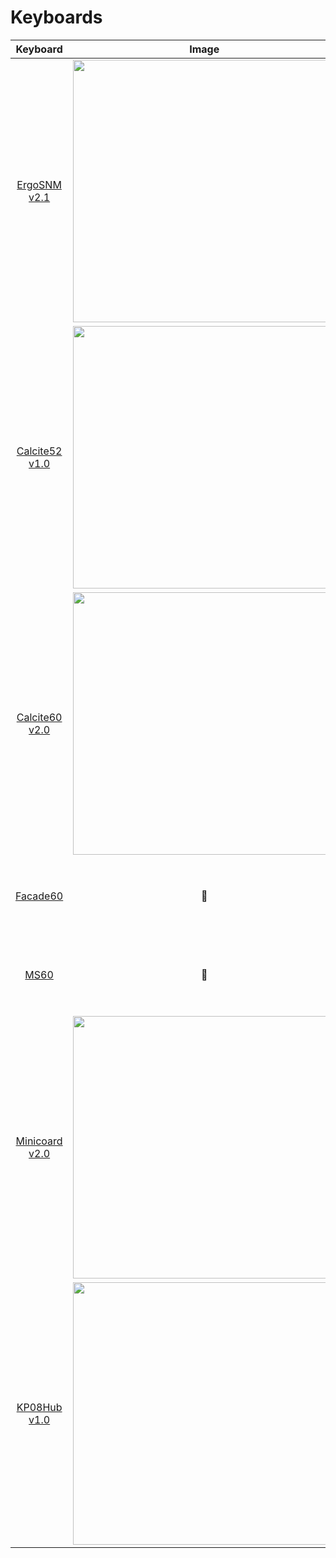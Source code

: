 # Keyboards

|        Keyboard         |                          Image                           | Switches                                        | Note                 |
| :---------------------: | :------------------------------------------------------: | :---------------------------------------------- | :------------------- |
| [ErgoSNM v2.1][es_2.1]  |  <img src="https://imgur.com/hzSMu2A.jpg" width="420"/>  | 64 keys <br /> Cherry MX <br /> Hot-swap        | Trackball            |
| [Calcite52 v1.0][c52_1] |  <img src="https://imgur.com/0LeJ65r.jpg" width="420"/>  | 52 keys <br /> Kailh Choc v1 <br /> Low profile |                      |
| [Calcite60 v2.0][c60_2] |  <img src="https://imgur.com/EM8KTTF.jpg" width="420"/>  | 60 keys <br /> Kailh Choc v1 <br /> Low profile |                      |
|    [Facade60][f60_1]    |                            🚧                             | 65 keys 60% <br /> Cherry MX <br /> Hot-swap    |                      |
|      [MS60][m60_1]      |                            🚧                             | 68 keys 60% <br /> Cherry MX <br /> Hot-swap    |                      |
| [Minicoard v2.0][mb_2]  |  <img src="https://imgur.com/G7iRKOk.jpg" width="420"/>  | 42 keys <br /> HYP 1TS015A  <br />  Tactile     | 50 ×18 mm super mini |
|  [KP08Hub v1.0][kp_1]   | <img src="https://i.imgur.com/aPwjnLT.png" width="420"/> | 8 keys <br /> Cherry MX <br /> Low profile      |                      |

[es_2.1]: /docs/ergosnm/rev2
[c52_1]: https://github.com/siderakb/calcite/tree/main/Calcite52
[c60_2]: https://github.com/siderakb/calcite/tree/main/Calcite60
[f60_1]: https://github.com/siderakb/facade
[m60_1]: https://github.com/siderakb/ms60
[mb_2]: https://github.com/siderakb/miniboard/tree/main/rev2
[kp_1]: https://github.com/siderakb/Keypad
